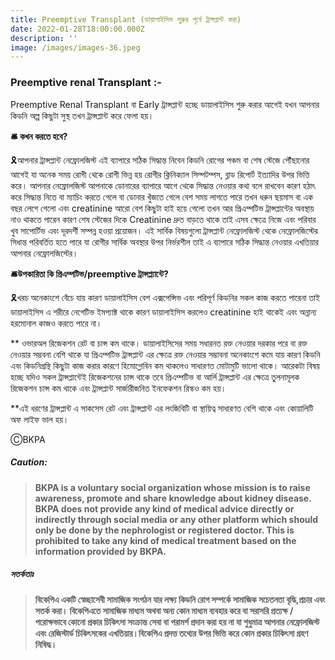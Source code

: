 ```yaml
---
title: Preemptive Transplant (ডায়ালাইসিস শুরুর পূর্বে ট্রান্সপ্লান্ট করা)
date: 2022-01-28T18:00:00.000Z
description: ''
image: /images/images-36.jpeg
---
```


### **Preemptive renal Transplant :-**

Preemptive Renal Transplant বা Early ট্রান্সপ্লান্ট হচ্ছে ডায়ালাইসিস শুরু করার আগেই যখন আপনার কিডনি অল্প কিছুটা সুস্থ তখন ট্রান্সপ্লান্ট করে ফেলা হয়।

**🛎 কখন করতে হবে?**

🎗আপনার ট্রান্সপ্লান্ট নেফ্রোলজিস্ট এই ব্যাপারে সঠিক সিদ্ধান্ত নিবেন কিডনি রোগের পঞ্চম বা শেষ স্টেজে পৌঁছানোর আগেই যা অনেক সময় রোগী থেকে রোগী ভিন্ন হয় রোগীর ক্লিনিক্যাল সিম্পটম্পস, ব্লাড রিপোর্ট ইত্যাদির উপর ভিত্তি করে। আপনার নেফ্রোলজিস্ট আপনাকে ডোনারের ব্যাপারে আগে থেকে সিদ্ধান্ত নেওয়ার কথা বলে রাখবেন কারণ হঠাৎ করে সিদ্ধান্ত নিতে বা ম্যাচিং করতে গেলে বা ডোনার খুঁজতে গেলে বেশ সময় লাগতে পারে তখন ধরুন ছয়মাস বা এক বছর লেগে গেলো এবং creatinine আরো বেশ কিছুটা হাই হয়ে গেলো তখন আর  প্রিএম্পটিভ ট্রান্সপ্লান্টের অবস্থায় নাও থাকতে পারেন কারণ শেষ স্টেজের দিকে Creatinine দ্রুত বাড়তে থাকে তাই এসব ক্ষেত্রে নিজে এবং পরিবার খুব সাপোর্টিভ এবং দূরদর্শী সম্পন্ন হওয়া প্রয়োজন। এই সার্বিক বিষয়গুলো ট্রান্সপ্লান্ট নেফ্রোলজিস্ট থেকে নেফ্রোলজিস্টের সিধান্ত পরিবর্তিত হতে পারে যা রোগীর সার্বিক অবস্থার উপর নির্ভরশীল তাই এ ব্যাপারে সঠিক সিদ্ধান্ত নেওয়ার এখতিয়ার আপনার নেফ্রোলজিস্টের।

**🛎উপকারিতা কি প্রিএম্পটিভ/preemptive ট্রান্সপ্ল্যান্টে?**

🎗খরচ অনেকাংশে বেঁচে যায় কারণ ডায়ালাইসিস বেশ এক্সপেন্সিভ এবং পরিপূর্ণ কিডনির সকল কাজ করতে পারেনা তাই ডায়ালাইসিস এ শরীরে নেগেটিভ ইমপ্যাক্ট থাকে কারণ ডায়ালাইসিস করলেও creatinine হাই থাকেই এবং অন্নান্য হরমোনাল কাজও করতে পারে না।

\*\* ওভারঅল রিজেকশন রেট বা চান্স কম থাকে। ডায়ালাইসিসের সময় সধারনত রক্ত নেওয়ার দরকার পরে বা রক্ত নেওয়ার সম্ভবনা বেশি থাকে যা প্রিএম্পটিভ ট্রান্সপ্লান্ট এর ক্ষেত্রে রক্ত নেওয়ার সম্ভাবনা অনেকাংশে কমে যায় কারণ কিডনি এবং কিডনিগ্রন্থি কিছুটা কাজ করার কারণে হিমোগ্লোবিন কম থাকলেও সাধারণত মোটামুটি ভালো থাকে। আরেকটা বিষয় হচ্ছে যদিও সকল ট্রান্সপ্লান্টেই রিজেকশনের চান্স থাকে তবে প্রিএম্পটিভ বা আর্লি ট্রান্সপ্লান্ট এর ক্ষেত্রে তুলনামূলক রিজেকশন চান্স কম থাকে এবং ট্রান্সপ্লান্ট সার্জারীজনিত ইনফেকশন রিস্কও কম হয়।

\*\*এই ধরণের ট্রান্সপ্লান্ট এ সাকসেস রেট এবং ট্রান্সপ্লান্ট এর লংজিবিটি বা স্থায়িত্ব সাধারণত বেশি থাকে এবং কোয়ালিটি অফ লাইফ ভাল হয়।

ⒸBKPA

##### **Caution:**

> **BKPA is a voluntary social organization whose mission is to raise awareness, promote and share knowledge about kidney disease. BKPA does not provide any kind of medical advice directly or indirectly through social media or any other platform which should only be done by the nephrologist or registered doctor. This is prohibited to take any kind of medical treatment based on the information provided by BKPA.**

##### **সতর্কতাঃ**

> **বিকেপিএ একটি স্বেচ্ছাসেবী সামাজিক সংগঠন যার লক্ষ্য কিডনি রোগ সম্পর্কে সামাজিক সচেতনতা বৃদ্ধি,প্রচার এবং সতর্ক করা। বিকেপিএতে সামাজিক মাধ্যম অথবা অন্য কোন মাধ্যম ব্যবহার করে বা সরাসরি প্রত্যক্ষ / পরোক্ষভাবে কোনো প্রকার চিকিৎসা সংক্রান্ত সেবা বা পরামর্শ প্রদান করা হয় না যা শুধুমাত্র আপনার নেফ্রোলজিস্ট এবং রেজিস্টার্ড চিকিৎসকের এখতিয়ার।বিকেপিএ প্রদত্ত তথ্যের উপর ভিত্তি করে কোন প্রকার চিকিৎসা গ্রহণ নিষিদ্ধ।**
